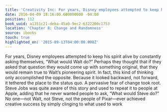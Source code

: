 ```yaml
---
title: 'Creativity Inc: For years, Disney employees attempted to keep his spirit ali…'
date: 2016-04-09 18:16:00.600000000 -04:00
position: 112
book_uuid: a1351c21-deba-45a0-9ec2-6322200c1753
location: 'Chapter 8: Change and Randomness'
source: ibooks
touch: true
highlighted_on: '2015-09-13T04:00:00.000Z'
---
```


For years, Disney employees attempted to keep his spirit alive by constantly asking themselves, “What would Walt do?” Perhaps they thought that if they asked that question they would come up with something original, that they would remain true to Walt’s pioneering spirit. In fact, this kind of thinking only accomplished the opposite. Because it looked backward, not forward, it tethered the place to the status quo. A pervasive fear of change took root. Steve Jobs was quite aware of this story and used to repeat it to people at Apple, adding that he never wanted people to ask, “What would Steve do?” No one—not Walt, not Steve, not the people of Pixar—ever achieved creative success by simply clinging to what used to work